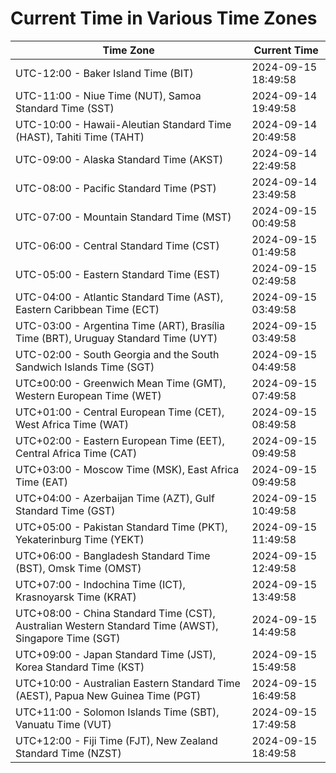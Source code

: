 # Current Time in Various Time Zones

| Time Zone | Current Time |
|-----------|--------------|
| UTC-12:00 - Baker Island Time (BIT) | 2024-09-15 18:49:58 |
| UTC-11:00 - Niue Time (NUT), Samoa Standard Time (SST) | 2024-09-14 19:49:58 |
| UTC-10:00 - Hawaii-Aleutian Standard Time (HAST), Tahiti Time (TAHT) | 2024-09-14 20:49:58 |
| UTC-09:00 - Alaska Standard Time (AKST) | 2024-09-14 22:49:58 |
| UTC-08:00 - Pacific Standard Time (PST) | 2024-09-14 23:49:58 |
| UTC-07:00 - Mountain Standard Time (MST) | 2024-09-15 00:49:58 |
| UTC-06:00 - Central Standard Time (CST) | 2024-09-15 01:49:58 |
| UTC-05:00 - Eastern Standard Time (EST) | 2024-09-15 02:49:58 |
| UTC-04:00 - Atlantic Standard Time (AST), Eastern Caribbean Time (ECT) | 2024-09-15 03:49:58 |
| UTC-03:00 - Argentina Time (ART), Brasília Time (BRT), Uruguay Standard Time (UYT) | 2024-09-15 03:49:58 |
| UTC-02:00 - South Georgia and the South Sandwich Islands Time (SGT) | 2024-09-15 04:49:58 |
| UTC±00:00 - Greenwich Mean Time (GMT), Western European Time (WET) | 2024-09-15 07:49:58 |
| UTC+01:00 - Central European Time (CET), West Africa Time (WAT) | 2024-09-15 08:49:58 |
| UTC+02:00 - Eastern European Time (EET), Central Africa Time (CAT) | 2024-09-15 09:49:58 |
| UTC+03:00 - Moscow Time (MSK), East Africa Time (EAT) | 2024-09-15 09:49:58 |
| UTC+04:00 - Azerbaijan Time (AZT), Gulf Standard Time (GST) | 2024-09-15 10:49:58 |
| UTC+05:00 - Pakistan Standard Time (PKT), Yekaterinburg Time (YEKT) | 2024-09-15 11:49:58 |
| UTC+06:00 - Bangladesh Standard Time (BST), Omsk Time (OMST) | 2024-09-15 12:49:58 |
| UTC+07:00 - Indochina Time (ICT), Krasnoyarsk Time (KRAT) | 2024-09-15 13:49:58 |
| UTC+08:00 - China Standard Time (CST), Australian Western Standard Time (AWST), Singapore Time (SGT) | 2024-09-15 14:49:58 |
| UTC+09:00 - Japan Standard Time (JST), Korea Standard Time (KST) | 2024-09-15 15:49:58 |
| UTC+10:00 - Australian Eastern Standard Time (AEST), Papua New Guinea Time (PGT) | 2024-09-15 16:49:58 |
| UTC+11:00 - Solomon Islands Time (SBT), Vanuatu Time (VUT) | 2024-09-15 17:49:58 |
| UTC+12:00 - Fiji Time (FJT), New Zealand Standard Time (NZST) | 2024-09-15 18:49:58 |
